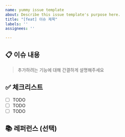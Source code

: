 ```yaml
---
name: yummy issue template
about: Describe this issue template's purpose here.
title: "[feat] 이슈 제목"
labels: ''
assignees: ''

---
```


## 📋 이슈 내용
> 추가하려는 기능에 대해 간결하게 설명해주세요

## ✅ 체크리스트
- [ ] TODO
- [ ] TODO
- [ ] TODO

## 📚 레퍼런스 (선택)
